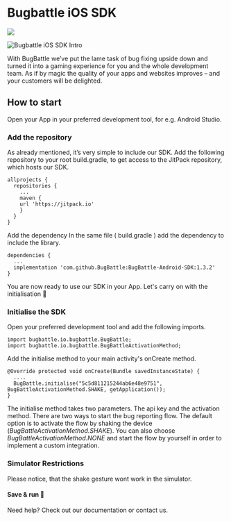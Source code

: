 # Bugbattle iOS SDK
[![](https://jitpack.io/v/BugBattle/BugBattle-Android-SDK.svg)](https://jitpack.io/#BugBattle/BugBattle-Android-SDK)

![Bugbattle iOS SDK Intro](https://github.com/BugBattle/iOS-SDK/blob/master/imgs/bugbattle-intro.png)



With BugBattle we’ve put the lame task of bug fixing upside down and turned it into a gaming experience for you and the whole development team. As if by magic the quality of your apps and websites improves – and your customers will be delighted.

## How to start
Open your App in your preferred development tool, for e.g. Android Studio.
### Add the repository
As already mentioned, it’s very simple to include our SDK. Add the following repository to your root build.gradle, to get access to the JitPack repository, which hosts our SDK.
```
allprojects {
  repositories {
    ...
    maven {
    url 'https://jitpack.io'
    }
  }
}
```
Add the dependency
In the same file ( build.gradle ) add the dependency to include the library.
```
dependencies {
  ...
  implementation 'com.github.BugBattle:BugBattle-Android-SDK:1.3.2'
}
```
You are now ready to use our SDK in your App. Let's carry on with the initialisation 🎉

### Initialise the SDK
Open your preferred development tool and add the following imports.
```
import bugbattle.io.bugbattle.BugBattle;
import bugbattle.io.bugbattle.BugBattleActivationMethod;
```
Add the initialise method to your main activity's onCreate method.
```
@Override protected void onCreate(Bundle savedInstanceState) {
  ....
  BugBattle.initialise("5c5d811215244ab6e48e9751", BugBattleActivationMethod.SHAKE, getApplication());
} 
```
The initialise method takes two parameters. The api key and the activation method. There are two ways to start the bug reporting flow. The default option is to activate the flow by shaking the device (*BugBattleActivationMethod.SHAKE*). You can also choose *BugBattleActivationMethod.NONE* and start the flow by yourself in order to implement a custom integration.

### Simulator Restrictions
Please notice, that the shake gesture wont work in the simulator.

#### Save & run 🚀
Need help? Check out our documentation or contact us.

